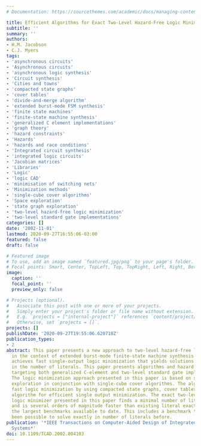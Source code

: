 ```yaml
---
# Documentation: https://sourcethemes.com/academic/docs/managing-content/

title: Efficient Algorithms for Exact Two-Level Hazard-Free Logic Minimization
subtitle: ''
summary: ''
authors:
- H.M. Jacobson
- C.J. Myers
tags:
- 'asynchronous circuits'
- 'Asynchronous circuits'
- 'asynchronous logic synthesis'
- 'Circuit synthesis'
- 'Cities and towns'
- 'compacted state graphs'
- 'cover tables'
- 'divide-and-merge algorithm'
- 'extended burst-mode FSM synthesis'
- 'finite state machines'
- 'finite-state machine synthesis'
- 'generalized C element implementations'
- 'graph theory'
- 'hazard constraints'
- 'Hazards'
- 'hazards and race conditions'
- 'Integrated circuit synthesis'
- 'integrated logic circuits'
- 'Jacobian matrices'
- 'Libraries'
- 'Logic'
- 'logic CAD'
- 'minimisation of switching nets'
- 'Minimization methods'
- 'single-cube cover algorithms'
- 'Space exploration'
- 'state graph exploration'
- 'two-level hazard-free logic minimization'
- 'two-level standard gate implementations'
categories: []
date: '2002-11-01'
lastmod: 2020-09-27T16:55:06-03:00
featured: false
draft: false

# Featured image
# To use, add an image named `featured.jpg/png` to your page's folder.
# Focal points: Smart, Center, TopLeft, Top, TopRight, Left, Right, BottomLeft, Bottom, BottomRight.
image:
  caption: ''
  focal_point: ''
  preview_only: false

# Projects (optional).
#   Associate this post with one or more of your projects.
#   Simply enter your project's folder or file name without extension.
#   E.g. `projects = ["internal-project"]` references `content/project/deep-learning/index.md`.
#   Otherwise, set `projects = []`.
projects: []
publishDate: '2020-09-27T19:55:06.620718Z'
publication_types:
- 2
abstract: This paper presents a new approach to two-level hazard-free logic minimization
  in the context of extended burst-mode finite-state machine synthesis. The approach
  achieves fast single-output logic minimization that yields solutions that are exact
  in the number of literals. This paper presents algorithms and hazard constraints
  targeting both generalized C-element and two-level standard gate implementations.
  The logic minimization approach presented in this paper is based on state graph
  exploration in conjunction with single-cube cover algorithms. The algorithm achieves
  fast logic minimization by using compacted state graphs, cover tables, and a divide-and-merge
  algorithm for efficient single output minimization. The exact two-level hazard-free
  logic minimizer presented in this paper finds a minimal number of literal solutions
  and is several orders of magnitude faster than existing literal exact methods for
  the largest benchmarks available to date. This includes a benchmark that has never
  been possible to solve exactly in number of literals before.
publication: '*IEEE Transactions on Computer-Aided Design of Integrated Circuits and
  Systems*'
doi: 10.1109/TCAD.2002.804103
---
```

